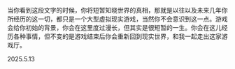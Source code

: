 当你看到这段文字的时候，你将短暂知晓世界的真相，那就是以往以及未来几年你所经历的这一切，都只是一个大型虚拟现实游戏，当然你不会意识到这一点。游戏会给你初始的背景，你会在这里度过漫长，但其实是很短暂的一生。你会在这儿经历各种事情，但不变的是游戏结束后你会重新回到现实世界，和我一起走出这家游戏厅。

2025.5.13